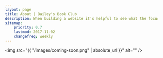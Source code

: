 ```yaml
---
layout: page
title: About | Bailey's Book Club
description: When building a website it's helpful to see what the focus of your site is. This page is an example of how to show a website's focus.
sitemap:
    priority: 0.7
    lastmod: 2017-11-02
    changefreq: weekly
---
```


<span class="image fit"><img src="{{ "/images/coming-soon.png" | absolute_url }}" alt="" /></span>
